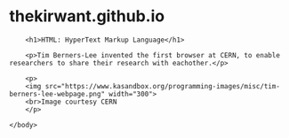 # thekirwant.github.io
<!DOCTYPE html>
<html>
    <head>
        <meta charset="utf-8">
        <title>HTML links</title>
    </head>
    <body>
    
        <h1>HTML: HyperText Markup Language</h1>
        
        <p>Tim Berners-Lee invented the first browser at CERN, to enable researchers to share their research with eachother.</p>
    
        <p>
        <img src="https://www.kasandbox.org/programming-images/misc/tim-berners-lee-webpage.png" width="300">
        <br>Image courtesy CERN    
        </p>
        
    </body>
</html>
